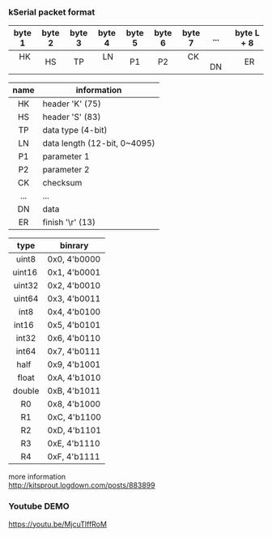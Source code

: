 ### kSerial packet format  

| byte 1 | byte 2 | byte 3 | byte 4 | byte 5 | byte 6 | byte 7 |  ...   | byte L + 8 |
| :----: | :----: | :----: | :----: | :----: | :----: | :----: | :----: | :--------: |
|   HK   |   HS   |   TP   |   LN   |   P1   |   P2   |   CK   |   DN   |     ER     |

| name | information                    |
| :--: | ------------------------------ |
|  HK  | header 'K' (75)                |
|  HS  | header 'S' (83)                |
|  TP  | data type (4-bit)              |
|  LN  | data length (12-bit, 0~4095)   |
|  P1  | parameter 1                    |
|  P2  | parameter 2                    |
|  CK  | checksum                       |
|  ... | ...                            |
|  DN  | data                           |
|  ER  | finish '\r' (13)               |

|   type   |   binrary    |
| :------: | ------------ |
|  uint8   | 0x0, 4'b0000 |
|  uint16  | 0x1, 4'b0001 |
|  uint32  | 0x2, 4'b0010 |
|  uint64  | 0x3, 4'b0011 |
|  int8    | 0x4, 4'b0100 |
|  int16   | 0x5, 4'b0101 |
|  int32   | 0x6, 4'b0110 |
|  int64   | 0x7, 4'b0111 |
|  half    | 0x9, 4'b1001 |
|  float   | 0xA, 4'b1010 |
|  double  | 0xB, 4'b1011 |
|    R0    | 0x8, 4'b1000 |
|    R1    | 0xC, 4'b1100 |
|    R2    | 0xD, 4'b1101 |
|    R3    | 0xE, 4'b1110 |
|    R4    | 0xF, 4'b1111 |

more information  
http://kitsprout.logdown.com/posts/883899

### Youtube DEMO
https://youtu.be/MjcuTlffRoM
